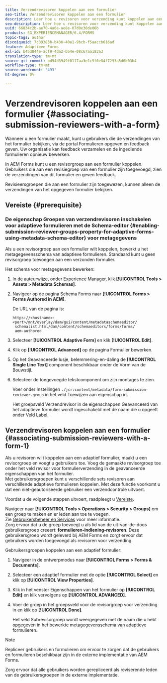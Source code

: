 ```yaml
---
title: Verzendrevisoren koppelen aan een formulier
seo-title: Verzendrevisoren koppelen aan een formulier
description: Leer hoe u revisoren voor verzending kunt koppelen aan een formulier in AEM Forms. Gekoppelde revisoren reviseren een formulier dat via de portal Formulieren is verzonden.
seo-description: Leer hoe u revisoren voor verzending kunt koppelen aan een formulier in AEM Forms. Gekoppelde revisoren reviseren een formulier dat via de portal Formulieren is verzonden.
uuid: 66834c2b-ae70-4a6e-ae8e-07d0e38de06b
products: SG_EXPERIENCEMANAGER/6.4/FORMS
topic-tags: author
discoiquuid: 7c39383b-b430-40a1-9bcb-f5aaccb616ad
feature: Adaptieve Forms
exl-id: b45d844e-acf9-4da2-b54e-08c67aa183a3
translation-type: tm+mt
source-git-commit: bd94d3949f0117aa3e1c9f0e84f7293a5d6b03b4
workflow-type: tm+mt
source-wordcount: '493'
ht-degree: 0%

---
```


# Verzendrevisoren koppelen aan een formulier {#associating-submission-reviewers-with-a-form}

Wanneer u een formulier maakt, kunt u gebruikers die de verzendingen van het formulier bekijken, via de portal Formulieren opgeven en feedback geven. Uw organisatie kan feedback verzamelen en de ingediende formulieren opnieuw bewerken.

In AEM Forms kunt u een revisorgroep aan een formulier koppelen. Gebruikers die aan een revisiegroep van een formulier zijn toegevoegd, zien de verzendingen van dit formulier en geven feedback.

Revisieersgroepen die aan een formulier zijn toegewezen, kunnen alleen de verzendingen van het opgegeven formulier bekijken.

## Vereiste {#prerequisite}

### De eigenschap Groepen van verzendrevisoren inschakelen voor adaptieve formulieren met de Schema-editor {#enabling-submission-reviewer-groups-property-for-adaptive-forms-using-metadata-schema-editor} voor metagegevens

Als u een revisorgroep aan een formulier wilt koppelen, bewerkt u het metagegevensschema van adaptieve formulieren. Standaard kunt u geen revisorgroep toevoegen aan een verzonden formulier.

Het schema voor metagegevens bewerken:

1. In de auteurwijze, onder Experience Manager, klik **[!UICONTROL Tools > Assets > Metadata Schemas]**.
1. Navigeer op de pagina Schema Forms naar **[!UICONTROL Forms > Forms Authored in AEM]**.

   De URL van de pagina is:

   ```
   https://<hostname>:<port>/mnt/overlay/dam/gui/content/metadataschemaeditor/
    schemalist.html/dam/content/schemaeditors/forms/forms/
    aem-authored
   ```

1. Selecteer **[!UICONTROL Adaptive Form]** en klik **[!UICONTROL Edit]**.
1. Klik op **[!UICONTROL Advanced]** op de pagina Formulier bewerken.
1. Op het Geavanceerde lusje, belemmering-en-daling de **[!UICONTROL Single Line Text]** component beschikbaar onder de Vorm van de Bouwstijl.
1. Selecteer de toegevoegde tekstcomponent om zijn montages te zien.

   Voer onder Instellingen `./jcr:content/metadata/form-submission-reviewer-group` in het veld Toewijzen aan eigenschap in.

   Het groepsveld Verzendrevisor in de eigenschappen Geavanceerd van het adaptieve formulier wordt ingeschakeld met de naam die u opgeeft onder Veld Label.

## Verzendrevisoren koppelen aan een formulier {#associating-submission-reviewers-with-a-form-1}

Als u revisoren wilt koppelen aan een adaptief formulier, maakt u een revisorgroep en voegt u gebruikers toe. Voeg de gemaakte revisorgroep toe onder het veld revisor voor formulierverzending in de geavanceerde eigenschappen van het formulier.\
Met gebruikersgroepen kunt u verschillende sets revisoren aan verschillende adaptieve formulieren koppelen. Met deze functie voorkomt u dat een niet-geautoriseerde gebruiker een verzendcontrole uitvoert.

Voordat u de volgende stappen uitvoert, raadpleegt u [Vereiste](/help/forms/using/adding-reviewers-form.md#prerequisite).

Navigeer naar **[!UICONTROL Tools > Operations > Security > Groups]** om een groep te maken en er leden aan toe te voegen.\
Zie [Gebruikersbeheer en Services](/help/sites-administering/security.md) voor meer informatie.\
Zorg ervoor dat u de groep toevoegt u als lid van de uit-van-de-doos gebruikersgroep creeert: **formulieren-indiening-revisoren**. Deze gebruikersgroep wordt geleverd bij AEM Forms en zorgt ervoor dat gebruikers worden toegevoegd als revisoren voor verzending.

Gebruikersgroepen koppelen aan een adaptief formulier:

1. Navigeer in de ontwerpmodus naar **[!UICONTROL Forms > Forms & Documents]**.
1. Selecteer een adaptief formulier met de optie **[!UICONTROL Select]** en klik op **[!UICONTROL View Properties]**.
1. Klik in het venster Eigenschappen van het formulier op **[!UICONTROL Edit]** en klik vervolgens op **[!UICONTROL ADVANCED]**.
1. Voer de groep in het groepsveld voor de revisorgroep voor verzending in en klik op **[!UICONTROL Done]**.

   Het veld Subrevisorgroep wordt weergegeven met de naam die u hebt opgegeven in het bewerkte metagegevensschema van adaptieve formulieren.

>[!NOTE]
>
>Repliceer gebruikers en formulieren om ervoor te zorgen dat de gebruikers en formulieren beschikbaar zijn in de externe implementatie van AEM Forms.
>
>Zorg ervoor dat alle gebruikers worden gerepliceerd als reviserende leden van de gebruikersgroepen in de externe implementatie.

